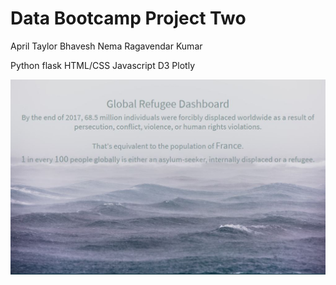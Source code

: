 # Data Bootcamp Project Two

April Taylor
Bhavesh Nema
Ragavendar Kumar

Python flask
HTML/CSS
Javascript
D3
Plotly

![](static/images/Capture.JPG)

